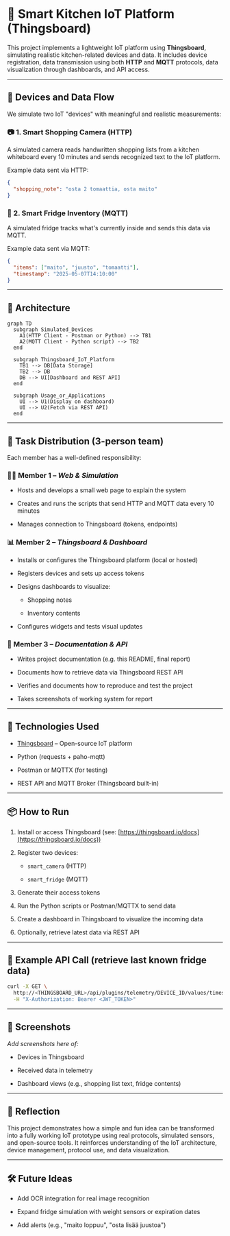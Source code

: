 # 🧠 Smart Kitchen IoT Platform (Thingsboard)

This project implements a lightweight IoT platform using **Thingsboard**, simulating realistic kitchen-related devices and data. It includes device registration, data transmission using both **HTTP** and **MQTT** protocols, data visualization through dashboards, and API access.

---

## 🧪 Devices and Data Flow

We simulate two IoT "devices" with meaningful and realistic measurements:

### 📷 1. Smart Shopping Camera (HTTP)
A simulated camera reads handwritten shopping lists from a kitchen whiteboard every 10 minutes and sends recognized text to the IoT platform.

Example data sent via HTTP:
```json
{
  "shopping_note": "osta 2 tomaattia, osta maito"
}

```

### 🧊 2. Smart Fridge Inventory (MQTT)

A simulated fridge tracks what's currently inside and sends this data via MQTT.

Example data sent via MQTT:

```json
{
  "items": ["maito", "juusto", "tomaatti"],
  "timestamp": "2025-05-07T14:10:00"
}

```

----------

## 🧱 Architecture

```mermaid
graph TD
  subgraph Simulated_Devices
    A1(HTTP Client - Postman or Python) --> TB1
    A2(MQTT Client - Python script) --> TB2
  end

  subgraph Thingsboard_IoT_Platform
    TB1 --> DB[Data Storage]
    TB2 --> DB
    DB --> UI[Dashboard and REST API]
  end

  subgraph Usage_or_Applications
    UI --> U1(Display on dashboard)
    UI --> U2(Fetch via REST API)
  end

```

----------

## 👥 Task Distribution (3-person team)

Each member has a well-defined responsibility:

### 👨‍💻 Member 1 – _Web & Simulation_

-   Hosts and develops a small web page to explain the system
    
-   Creates and runs the scripts that send HTTP and MQTT data every 10 minutes
    
-   Manages connection to Thingsboard (tokens, endpoints)
    

### 📊 Member 2 – _Thingsboard & Dashboard_

-   Installs or configures the Thingsboard platform (local or hosted)
    
-   Registers devices and sets up access tokens
    
-   Designs dashboards to visualize:
    
    -   Shopping notes
        
    -   Inventory contents
        
-   Configures widgets and tests visual updates
    

### 📝 Member 3 – _Documentation & API_

-   Writes project documentation (e.g. this README, final report)
    
-   Documents how to retrieve data via Thingsboard REST API
    
-   Verifies and documents how to reproduce and test the project
    
-   Takes screenshots of working system for report
    

----------

## 🚀 Technologies Used

-   [Thingsboard](https://thingsboard.io/) – Open-source IoT platform
    
-   Python (requests + paho-mqtt)
    
-   Postman or MQTTX (for testing)
    
-   REST API and MQTT Broker (Thingsboard built-in)
    

----------

## 📦 How to Run

1.  Install or access Thingsboard (see: [https://thingsboard.io/docs](https://thingsboard.io/docs))
    
2.  Register two devices:
    
    -   `smart_camera` (HTTP)
        
    -   `smart_fridge` (MQTT)
        
3.  Generate their access tokens
    
4.  Run the Python scripts or Postman/MQTTX to send data
    
5.  Create a dashboard in Thingsboard to visualize the incoming data
    
6.  Optionally, retrieve latest data via REST API
    

----------

## 🧪 Example API Call (retrieve last known fridge data)

```bash
curl -X GET \
  http://<THINGSBOARD_URL>/api/plugins/telemetry/DEVICE_ID/values/timeseries \
  -H "X-Authorization: Bearer <JWT_TOKEN>"

```

----------

## 📸 Screenshots

_Add screenshots here of:_

-   Devices in Thingsboard
    
-   Received data in telemetry
    
-   Dashboard views (e.g., shopping list text, fridge contents)
    

----------

## 🧠 Reflection

This project demonstrates how a simple and fun idea can be transformed into a fully working IoT prototype using real protocols, simulated sensors, and open-source tools. It reinforces understanding of the IoT architecture, device management, protocol use, and data visualization.

----------

## 🛠️ Future Ideas

-   Add OCR integration for real image recognition
    
-   Expand fridge simulation with weight sensors or expiration dates
    
-   Add alerts (e.g., "maito loppuu", "osta lisää juustoa")